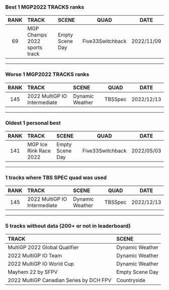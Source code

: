 ### Best 1 MGP2022 TRACKS ranks
|RANK|TRACK|SCENE|QUAD|DATE|
|:---:|:---|:---|:---:|:---:|
|69|MGP Champs 2022 sports track|Empty Scene Day|Five33Switchback|2022/11/09|
---
### Worse 1 MGP2022 TRACKS ranks
|RANK|TRACK|SCENE|QUAD|DATE|
|:---:|:---|:---|:---:|:---:|
|145|2022 MultiGP IO Intermediate|Dynamic Weather|TBSSpec|2022/12/13|
---
### Oldest 1 personal best
|RANK|TRACK|SCENE|QUAD|DATE|
|:---:|:---|:---|:---:|:---:|
|141|MGP Ice Rink Race 2022|Empty Scene Day|Five33Switchback|2022/05/03|
---
### 1 tracks where TBS SPEC quad was used
|RANK|TRACK|SCENE|QUAD|DATE|
|:---:|:---|:---|:---:|:---:|
|145|2022 MultiGP IO Intermediate|Dynamic Weather|TBSSpec|2022/12/13|
---
### 5 tracks without data (200+ or not in leaderboard)
|TRACK|SCENE|
|:---|:---|
|MultiGP 2022 Global Qualifier|Dynamic Weather|
|2022 MultiGP IO Team|Dynamic Weather|
|2022 MultiGP IO World Cup|Dynamic Weather|
|Mayhem 22 by SFPV|Empty Scene Day|
|2022 MultiGP Canadian Series by DCH FPV|Countryside|
